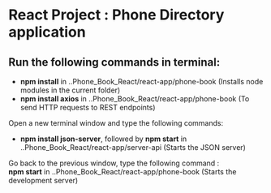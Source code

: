 # React Project : Phone Directory application
## Run the following commands in terminal: <br>
- **npm install** in ..Phone_Book_React/react-app/phone-book (Installs node modules in the current folder)
- **npm install axios** in ..Phone_Book_React/react-app/phone-book (To send HTTP requests to REST endpoints) <br>
 
Open a new terminal window and type the following commands: <br>
- **npm install json-server**, followed by **npm start** in ..Phone_Book_React/react-app/server-api (Starts the JSON server) <br>

Go back to the previous window, type the following command : <br>
**npm start** in ..Phone_Book_React/react-app/phone-book (Starts the development server)


